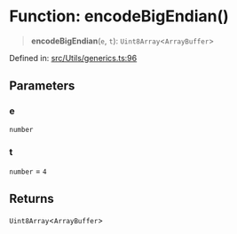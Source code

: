 # Function: encodeBigEndian()

> **encodeBigEndian**(`e`, `t`): `Uint8Array`\<`ArrayBuffer`\>

Defined in: [src/Utils/generics.ts:96](https://github.com/Fokusdotid/bail/blob/82f46c566476ac566bfd781dede14412fcdfb787/src/Utils/generics.ts#L96)

## Parameters

### e

`number`

### t

`number` = `4`

## Returns

`Uint8Array`\<`ArrayBuffer`\>
